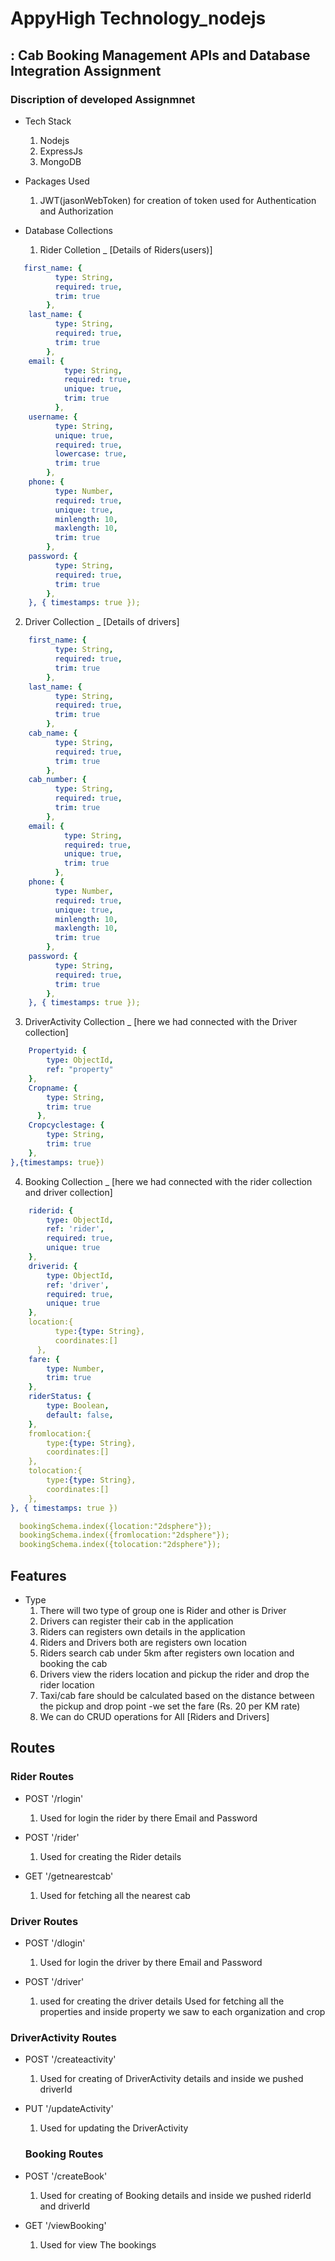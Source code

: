# AppyHigh Technology_nodejs

##  : Cab Booking Management APIs and Database Integration Assignment 

### Discription of developed Assignmnet

- Tech Stack
  1) Nodejs
  2) ExpressJs
  3) MongoDB

- Packages Used 
  1) JWT(jasonWebToken) for creation of token used for Authentication and Authorization

- Database Collections
  1) Rider Colletion _ [Details of Riders(users)]
```yaml
   first_name: {
          type: String,
          required: true,
          trim: true
        },
    last_name: {
          type: String,
          required: true,
          trim: true
        },
    email: {
            type: String,
            required: true,
            unique: true,
            trim: true
          },
    username: {
          type: String,
          unique: true,
          required: true,
          lowercase: true,
          trim: true
        },
    phone: {
          type: Number,
          required: true,
          unique: true,
          minlength: 10,
          maxlength: 10,
          trim: true
        },
    password: {
          type: String,
          required: true,
          trim: true
        },
    }, { timestamps: true }); 

```
  2) Driver Collection _  [Details of drivers]
```yaml
    first_name: {
          type: String,
          required: true,
          trim: true
        },
    last_name: {
          type: String,
          required: true,
          trim: true
        },
    cab_name: {
          type: String,
          required: true,
          trim: true
        },
    cab_number: {
          type: String,
          required: true,
          trim: true
        },
    email: {
            type: String,
            required: true,
            unique: true,
            trim: true
          },
    phone: {
          type: Number,
          required: true,
          unique: true,
          minlength: 10,
          maxlength: 10,
          trim: true
        },
    password: {
          type: String,
          required: true,
          trim: true
        },
    }, { timestamps: true });
```
  3) DriverActivity Collection _  [here we had connected with the Driver collection]
```yaml
    Propertyid: {
        type: ObjectId,
        ref: "property"
    },
    Cropname: {
        type: String,
        trim: true
      },
    Cropcyclestage: {
        type: String,
        trim: true
    },
},{timestamps: true})
```
  4) Booking Collection _  [here we had connected with the rider collection and driver collection]
```yaml
    riderid: {
        type: ObjectId,
        ref: 'rider',
        required: true,
        unique: true
    },
    driverid: {
        type: ObjectId,
        ref: 'driver',
        required: true,
        unique: true
    },
    location:{
          type:{type: String},
          coordinates:[]
      },
    fare: {
        type: Number,
        trim: true
    },
    riderStatus: {
        type: Boolean,
        default: false,
    },
    fromlocation:{
        type:{type: String},
        coordinates:[]
    },
    tolocation:{
        type:{type: String},
        coordinates:[]
    },
}, { timestamps: true })

  bookingSchema.index({location:"2dsphere"});
  bookingSchema.index({fromlocation:"2dsphere"});
  bookingSchema.index({tolocation:"2dsphere"});
```

## Features 

- Type 
  1) There will two type of group one is Rider and other is Driver 
  2) Drivers can register their cab in the application
  3) Riders can registers own details in the application
  4) Riders and Drivers both are registers own location
  5) Riders search cab under 5km after registers own location and booking the cab
  4) Drivers view the riders location and pickup the rider and drop the rider location
  7) Taxi/cab fare should be calculated based on the distance between the pickup and drop point 
    -we set the fare (Rs. 20 per KM rate) 
  5) We can do CRUD operations for All [Riders and Drivers]
 
## Routes

### Rider Routes
-  POST '/rlogin'
   1) Used for login the rider by there Email and Password

- POST '/rider'
  1) Used for creating the Rider details

- GET '/getnearestcab'
  1) Used for fetching all the nearest cab



### Driver Routes
- POST '/dlogin'
  1) Used for login the driver by there Email and Password

- POST '/driver'
  1) used for creating the driver details
  Used for fetching all the properties and inside property we saw to each organization and crop



### DriverActivity Routes
- POST '/createactivity'
  1) Used for creating of DriverActivity details and inside we pushed driverId

- PUT '/updateActivity'
  1) Used for updating the DriverActivity

  ### Booking Routes
- POST '/createBook'
  1) Used for creating of Booking details and inside we pushed riderId and driverId

- GET '/viewBooking'
  1) Used for view The bookings

